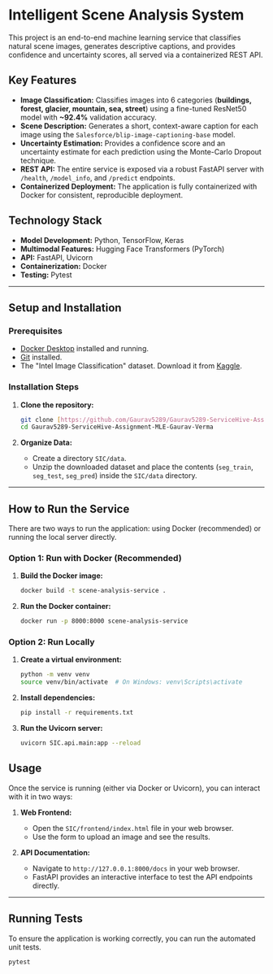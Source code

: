 # Intelligent Scene Analysis System

This project is an end-to-end machine learning service that classifies natural scene images, generates descriptive captions, and provides confidence and uncertainty scores, all served via a containerized REST API. 

## Key Features

-   **Image Classification:** Classifies images into 6 categories (**buildings, forest, glacier, mountain, sea, street**) using a fine-tuned ResNet50 model with **~92.4%** validation accuracy.
-   **Scene Description:** Generates a short, context-aware caption for each image using the `Salesforce/blip-image-captioning-base` model.
-   **Uncertainty Estimation:** Provides a confidence score and an uncertainty estimate for each prediction using the Monte-Carlo Dropout technique.
-   **REST API:** The entire service is exposed via a robust FastAPI server with `/health`, `/model_info`, and `/predict` endpoints.
-   **Containerized Deployment:** The application is fully containerized with Docker for consistent, reproducible deployment.

## Technology Stack

-   **Model Development:** Python, TensorFlow, Keras
-   **Multimodal Features:** Hugging Face Transformers (PyTorch)
-   **API:** FastAPI, Uvicorn
-   **Containerization:** Docker
-   **Testing:** Pytest

---

## Setup and Installation

### Prerequisites

-   [Docker Desktop](https://www.docker.com/products/docker-desktop/) installed and running.
-   [Git](https://git-scm.com/downloads) installed.
-   The "Intel Image Classification" dataset. Download it from [Kaggle](https://www.kaggle.com/datasets/puneet6060/intel-image-classification).

### Installation Steps

1.  **Clone the repository:**
    ```bash
    git clone [https://github.com/Gaurav5289/Gaurav5289-ServiceHive-Assignment-MLE-Gaurav-Verma.git](https://github.com/Gaurav5289/Gaurav5289-ServiceHive-Assignment-MLE-Gaurav-Verma.git)
    cd Gaurav5289-ServiceHive-Assignment-MLE-Gaurav-Verma
    ```

2.  **Organize Data:**
    -   Create a directory `SIC/data`.
    -   Unzip the downloaded dataset and place the contents (`seg_train`, `seg_test`, `seg_pred`) inside the `SIC/data` directory.

---

## How to Run the Service

There are two ways to run the application: using Docker (recommended) or running the local server directly.

### Option 1: Run with Docker (Recommended)

1.  **Build the Docker image:**
    ```bash
    docker build -t scene-analysis-service .
    ```

2.  **Run the Docker container:**
    ```bash
    docker run -p 8000:8000 scene-analysis-service
    ```

### Option 2: Run Locally

1.  **Create a virtual environment:**
    ```bash
    python -m venv venv
    source venv/bin/activate  # On Windows: venv\Scripts\activate
    ```

2.  **Install dependencies:**
    ```bash
    pip install -r requirements.txt
    ```

3.  **Run the Uvicorn server:**
    ```bash
    uvicorn SIC.api.main:app --reload
    ```

## Usage

Once the service is running (either via Docker or Uvicorn), you can interact with it in two ways:

1.  **Web Frontend:**
    -   Open the `SIC/frontend/index.html` file in your web browser.
    -   Use the form to upload an image and see the results.

2.  **API Documentation:**
    -   Navigate to `http://127.0.0.1:8000/docs` in your web browser.
    -   FastAPI provides an interactive interface to test the API endpoints directly.

---

## Running Tests

To ensure the application is working correctly, you can run the automated unit tests.

```bash
pytest
```
